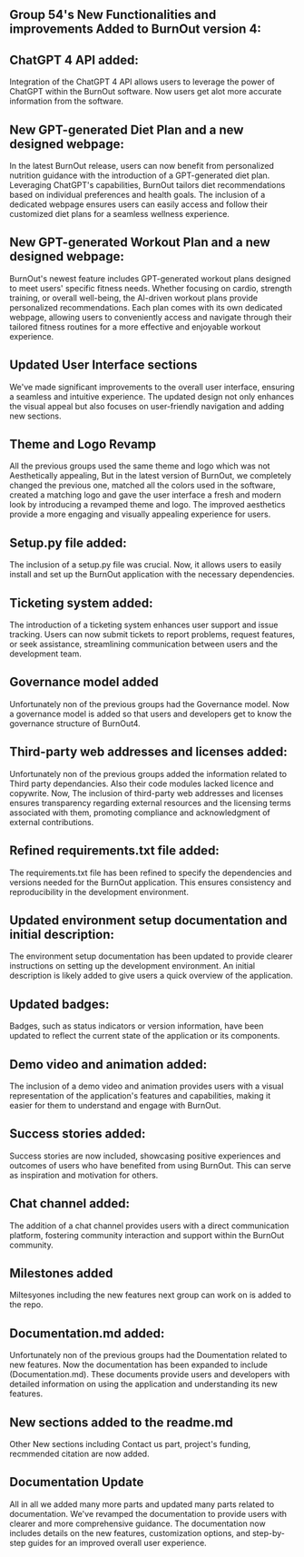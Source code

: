 
## Group 54's New Functionalities and improvements Added to BurnOut version 4:

## ChatGPT 4 API added:

Integration of the ChatGPT 4 API allows users to leverage the power of ChatGPT within the BurnOut software. Now users get alot more accurate information from the software.

## New GPT-generated Diet Plan and a new designed webpage:
In the latest BurnOut release, users can now benefit from personalized nutrition guidance with the introduction of a GPT-generated diet plan. Leveraging ChatGPT's capabilities, BurnOut tailors diet recommendations based on individual preferences and health goals. The inclusion of a dedicated webpage ensures users can easily access and follow their customized diet plans for a seamless wellness experience.

## New GPT-generated Workout Plan and a new designed webpage:
BurnOut's newest feature includes GPT-generated workout plans designed to meet users' specific fitness needs. Whether focusing on cardio, strength training, or overall well-being, the AI-driven workout plans provide personalized recommendations. Each plan comes with its own dedicated webpage, allowing users to conveniently access and navigate through their tailored fitness routines for a more effective and enjoyable workout experience.

## Updated User Interface sections
We've made significant improvements to the overall user interface, ensuring a seamless and intuitive experience. The updated design not only enhances the visual appeal but also focuses on user-friendly navigation and adding new sections.

## Theme and Logo Revamp
All the previous groups used the same theme and logo which was not Aesthetically appealing, But in the latest version of BurnOut, we completely changed the previous one, matched all the colors used in the software, created a matching logo and gave the user interface a fresh and modern look by introducing a revamped theme and logo. The improved aesthetics provide a more engaging and visually appealing experience for users.

## Setup.py file added:
The inclusion of a setup.py file was crucial. Now, it allows users to easily install and set up the BurnOut application with the necessary dependencies.


## Ticketing system added:

The introduction of a ticketing system enhances user support and issue tracking. Users can now submit tickets to report problems, request features, or seek assistance, streamlining communication between users and the development team.

## Governance model added
 Unfortunately non of the previous groups had the Governance model. Now a governance model is added so that users and developers get to know the governance structure of BurnOut4.
 
## Third-party web addresses and licenses added:

Unfortunately non of the previous groups added the information related to Third party dependancies. Also their code modules lacked licence and copywrite. Now, The inclusion of third-party web addresses and licenses ensures transparency regarding external resources and the licensing terms associated with them, promoting compliance and acknowledgment of external contributions.

## Refined requirements.txt file added:

The requirements.txt file has been refined to specify the dependencies and versions needed for the BurnOut application. This ensures consistency and reproducibility in the development environment.

## Updated environment setup documentation and initial description:

The environment setup documentation has been updated to provide clearer instructions on setting up the development environment. An initial description is likely added to give users a quick overview of the application.

## Updated badges:

Badges, such as status indicators or version information, have been updated to reflect the current state of the application or its components.


## Demo video and animation added:

The inclusion of a demo video and animation provides users with a visual representation of the application's features and capabilities, making it easier for them to understand and engage with BurnOut.

## Success stories added:

Success stories are now included, showcasing positive experiences and outcomes of users who have benefited from using BurnOut. This can serve as inspiration and motivation for others.

## Chat channel added:

The addition of a chat channel provides users with a direct communication platform, fostering community interaction and support within the BurnOut community.

## Milestones added

Miltesyones including the new features next group can work on is added to the repo.

## Documentation.md added:

Unfortunately non of the previous groups had the Doumentation related to new features. Now the documentation has been expanded to include (Documentation.md). These documents provide users and developers with detailed information on using the application and understanding its new features.

## New sections added to the readme.md
Other New sections including Contact us part, project's funding, recmmended citation are now added.

## Documentation Update
All in all we added many more parts and updated many parts related to documentation. We've revamped the documentation to provide users with clearer and more comprehensive guidance. The documentation now includes details on the new features, customization options, and step-by-step guides for an improved overall user experience.
